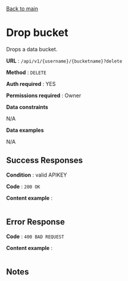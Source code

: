 [Back to main](../README.md)

# Drop bucket

Drops a data bucket.

**URL** : `/api/v1/{username}/{bucketname}?delete`

**Method** : `DELETE`

**Auth required** : YES

**Permissions required** : Owner

**Data constraints**

N/A

**Data examples**

N/A

## Success Responses

**Condition** : valid APIKEY

**Code** : `200 OK`

**Content example** : 

```
```

## Error Response

**Code** : `400 BAD REQUEST`

**Content example** :

```
```

## Notes
